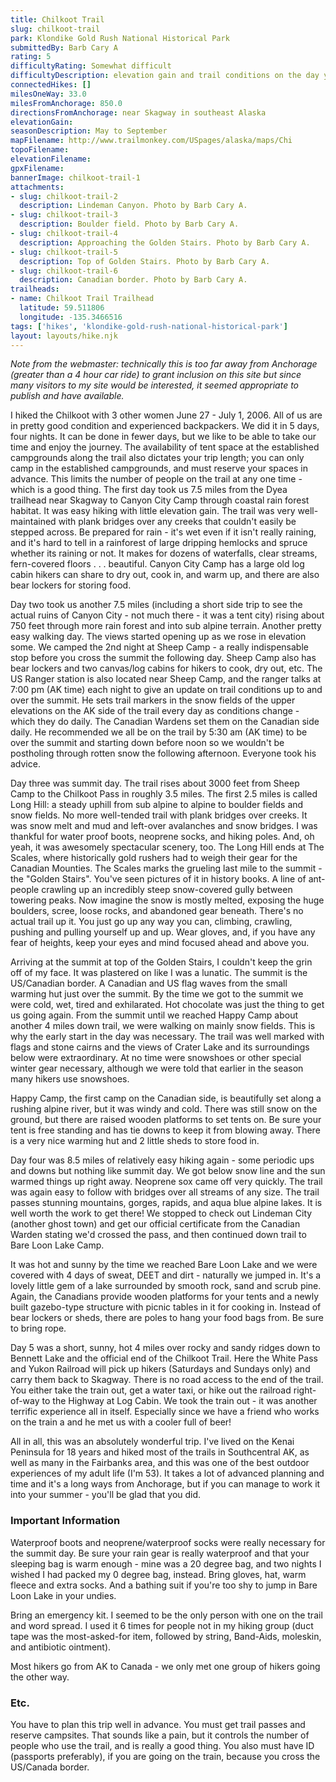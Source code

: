 ```yaml
---
title: Chilkoot Trail
slug: chilkoot-trail
park: Klondike Gold Rush National Historical Park
submittedBy: Barb Cary A
rating: 5
difficultyRating: Somewhat difficult
difficultyDescription: elevation gain and trail conditions on the day you actually go over the pass (from Sheep Camp to Happy Camp)
connectedHikes: []
milesOneWay: 33.0
milesFromAnchorage: 850.0
directionsFromAnchorage: near Skagway in southeast Alaska
elevationGain: 
seasonDescription: May to September
mapFilename: http://www.trailmonkey.com/USpages/alaska/maps/Chi
topoFilename: 
elevationFilename: 
gpxFilename: 
bannerImage: chilkoot-trail-1
attachments:
- slug: chilkoot-trail-2
  description: Lindeman Canyon. Photo by Barb Cary A.
- slug: chilkoot-trail-3
  description: Boulder field. Photo by Barb Cary A.
- slug: chilkoot-trail-4
  description: Approaching the Golden Stairs. Photo by Barb Cary A.
- slug: chilkoot-trail-5
  description: Top of Golden Stairs. Photo by Barb Cary A.
- slug: chilkoot-trail-6
  description: Canadian border. Photo by Barb Cary A.
trailheads:
- name: Chilkoot Trail Trailhead
  latitude: 59.511806
  longitude: -135.3466516
tags: ['hikes', 'klondike-gold-rush-national-historical-park']
layout: layouts/hike.njk
---
```

*Note from the webmaster: technically this is too far away from Anchorage (greater than a 4 hour car ride) to grant inclusion on this site but since many visitors to my site would be interested, it seemed appropriate to publish and have available.*

I hiked the Chilkoot with 3 other women June 27 - July 1, 2006. All of us are in pretty good condition and experienced backpackers. We did it in 5 days, four nights. It can be done in fewer days, but we like to be able to take our time and enjoy the journey. The availability of tent space at the established campgrounds along the trail also dictates your trip length; you can only camp in the established campgrounds, and must reserve your spaces in advance. This limits the number of people on the trail at any one time - which is a good thing.
The first day took us 7.5 miles from the Dyea trailhead near Skagway to Canyon City Camp through coastal rain forest habitat. It was easy hiking with little elevation gain. The trail was very well-maintained with plank bridges over any creeks that couldn't easily be stepped across. Be prepared for rain - it's wet even if it isn't really raining, and it's hard to tell in a rainforest of large dripping hemlocks and spruce whether its raining or not. It makes for dozens of waterfalls, clear streams, fern-covered floors . . . beautiful. Canyon City Camp has a large old log cabin hikers can share to dry out, cook in, and warm up, and there are also bear lockers for storing food.

Day two took us another 7.5 miles (including a short side trip to see the actual ruins of Canyon City - not much there - it was a tent city) rising about 750 feet through more rain forest and into sub alpine terrain. Another pretty easy walking day. The views started opening up as we rose in elevation some. We camped the 2nd night at Sheep Camp - a really indispensable stop before you cross the summit the following day. Sheep Camp also has bear lockers and two canvas/log cabins for hikers to cook, dry out, etc. The US Ranger station is also located near Sheep Camp, and the ranger talks at 7:00 pm (AK time) each night to give an update on trail conditions up to and over the summit. He sets trail markers in the snow fields of the upper elevations on the AK side of the trail every day as conditions change - which they do daily. The Canadian Wardens set them on the Canadian side daily. He recommended we all be on the trail by 5:30 am (AK time) to be over the summit and starting down before noon so we wouldn't be postholing through rotten snow the following afternoon. Everyone took his advice.

Day three was summit day. The trail rises about 3000 feet from Sheep Camp to the Chilkoot Pass in roughly 3.5 miles. The first 2.5 miles is called Long Hill: a steady uphill from sub alpine to alpine to boulder fields and snow fields. No more well-tended trail with plank bridges over creeks. It was snow melt and mud and left-over avalanches and snow bridges. I was thankful for water proof boots, neoprene socks, and hiking poles. And, oh yeah, it was awesomely spectacular scenery, too. The Long Hill ends at The Scales, where historically gold rushers had to weigh their gear for the Canadian Mounties. The Scales marks the grueling last mile to the summit - the "Golden Stairs". You've seen pictures of it in history books. A line of ant-people crawling up an incredibly steep snow-covered gully between towering peaks. Now imagine the snow is mostly melted, exposing the huge boulders, scree, loose rocks, and abandoned gear beneath. There's no actual trail up it. You just go up any way you can, climbing, crawling, pushing and pulling yourself up and up. Wear gloves, and, if you have any fear of heights, keep your eyes and mind focused ahead and above you.

Arriving at the summit at top of the Golden Stairs, I couldn't keep the grin off of my face. It was plastered on like I was a lunatic. The summit is the US/Canadian border. A Canadian and US flag waves from the small warming hut just over the summit. By the time we got to the summit we were cold, wet, tired and exhilarated. Hot chocolate was just the thing to get us going again. From the summit until we reached Happy Camp about another 4 miles down trail, we were walking on mainly snow fields. This is why the early start in the day was necessary. The trail was well marked with flags and stone cairns and the views of Crater Lake and its surroundings below were extraordinary. At no time were snowshoes or other special winter gear necessary, although we were told that earlier in the season many hikers use snowshoes.

Happy Camp, the first camp on the Canadian side, is beautifully set along a rushing alpine river, but it was windy and cold. There was still snow on the ground, but there are raised wooden platforms to set tents on. Be sure your tent is free standing and has tie downs to keep it from blowing away. There is a very nice warming hut and 2 little sheds to store food in.

Day four was 8.5 miles of relatively easy hiking again - some periodic ups and downs but nothing like summit day. We got below snow line and the sun warmed things up right away. Neoprene sox came off very quickly. The trail was again easy to follow with bridges over all streams of any size. The trail passes stunning mountains, gorges, rapids, and aqua blue alpine lakes. It is well worth the work to get there! We stopped to check out Lindeman City (another ghost town) and get our official certificate from the Canadian Warden stating we'd crossed the pass, and then continued down trail to Bare Loon Lake Camp.

It was hot and sunny by the time we reached Bare Loon Lake and we were covered with 4 days of sweat, DEET and dirt - naturally we jumped in. It's a lovely little gem of a lake surrounded by smooth rock, sand and scrub pine. Again, the Canadians provide wooden platforms for your tents and a newly built gazebo-type structure with picnic tables in it for cooking in. Instead of bear lockers or sheds, there are poles to hang your food bags from. Be sure to bring rope.

Day 5 was a short, sunny, hot 4 miles over rocky and sandy ridges down to Bennett Lake and the official end of the Chilkoot Trail. Here the White Pass and Yukon Railroad will pick up hikers (Saturdays and Sundays only) and carry them back to Skagway. There is no road access to the end of the trail. You either take the train out, get a water taxi, or hike out the railroad right-of-way to the Highway at Log Cabin. We took the train out - it was another terrific experience all in itself. Especially since we have a friend who works on the train a and he met us with a cooler full of beer!

All in all, this was an absolutely wonderful trip. I've lived on the Kenai Peninsula for 18 years and hiked most of the trails in Southcentral AK, as well as many in the Fairbanks area, and this was one of the best outdoor experiences of my adult life (I'm 53). It takes a lot of advanced planning and time and it's a long ways from Anchorage, but if you can manage to work it into your summer - you'll be glad that you did.

### Important Information

Waterproof boots and neoprene/waterproof socks were really necessary for the summit day. Be sure your rain gear is really waterproof and that your sleeping bag is warm enough - mine was a 20 degree bag, and two nights I wished I had packed my 0 degree bag, instead. Bring gloves, hat, warm fleece and extra socks. And a bathing suit if you're too shy to jump in Bare Loon Lake in your undies.

Bring an emergency kit. I seemed to be the only person with one on the trail and word spread. I used it 6 times for people not in my hiking group (duct tape was the most-asked-for item, followed by string, Band-Aids, moleskin, and antibiotic ointment).

Most hikers go from AK to Canada - we only met one group of hikers going the other way.

### Etc.

You have to plan this trip well in advance. You must get trail passes and reserve campsites. That sounds like a pain, but it controls the number of people who use the trail, and is really a good thing. You also must have ID (passports preferably), if you are going on the train, because you cross the US/Canada border. 